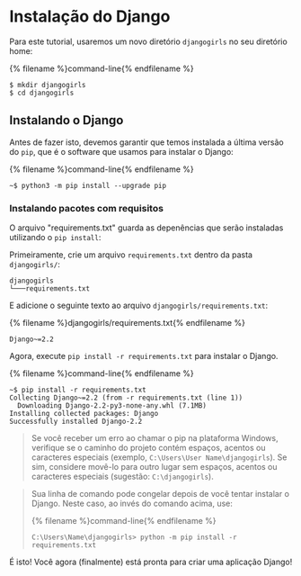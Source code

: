 # Instalação do Django

Para este tutorial, usaremos um novo diretório `djangogirls` no seu diretório home:

{% filename %}command-line{% endfilename %}

    $ mkdir djangogirls
    $ cd djangogirls

## Instalando o Django

Antes de fazer isto, devemos garantir que temos instalada a última versão do `pip`, que é o software que usamos para instalar o Django:

{% filename %}command-line{% endfilename %}

    ~$ python3 -m pip install --upgrade pip


### Instalando pacotes com requisitos

O arquivo "requirements.txt" guarda as depenências que serão instaladas utilizando o `pip install`:

Primeiramente, crie um arquivo `requirements.txt` dentro da pasta `djangogirls/`:

    djangogirls
    └───requirements.txt


E adicione o seguinte texto ao arquivo `djangogirls/requirements.txt`:

{% filename %}djangogirls/requirements.txt{% endfilename %}

    Django~=2.2


Agora, execute `pip install -r requirements.txt` para instalar o Django.

{% filename %}command-line{% endfilename %}

    ~$ pip install -r requirements.txt
    Collecting Django~=2.2 (from -r requirements.txt (line 1))
      Downloading Django-2.2-py3-none-any.whl (7.1MB)
    Installing collected packages: Django
    Successfully installed Django-2.2


<!--sec data-title="Installing Django: Windows" data-id="django_err_windows"
data-collapse=true ces-->

> Se você receber um erro ao chamar o pip na plataforma Windows, verifique se o caminho do projeto contém espaços, acentos ou caracteres especiais (exemplo, `C:\Users\User Name\djangogirls`). Se sim, considere movê-lo para outro lugar sem espaços, acentos ou caracteres especiais (sugestão: `C:\djangogirls`).

<!--endsec-->

<!--sec data-title="Installing Django: Windows 8 and Windows 10" data-id="django_err_windows8and10"
data-collapse=true ces-->

> Sua linha de comando pode congelar depois de você tentar instalar o Django. Neste caso, ao invés do comando acima, use:
>
> {% filename %}command-line{% endfilename %}
>
>     C:\Users\Name\djangogirls> python -m pip install -r requirements.txt
>     

<!--endsec-->

É isto! Você agora (finalmente) está pronta para criar uma aplicação Django!
